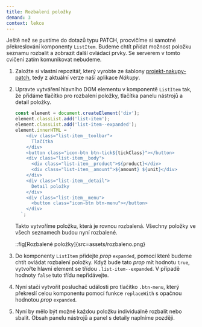 ```yaml
---
title: Rozbalení položky
demand: 3
context: lekce
---
```


Ještě než se pustíme do dotazů typu PATCH, procvičíme si samotné překreslování komponenty `ListItem`. Budeme chtít přídat možnost položku seznamu rozbalit a zobrazit další ovládací prvky. Se serverem v tomto cvičení zatím komunikovat nebudeme.

1. Založte si vlastní repozitář, který vyrobte ze šablony [projekt-nakupy-patch](https://github.com/Czechitas-podklady-WEB/projekt-nakupy-patch), tedy z aktuální verze naší aplikace _Nákupy_.
1. Upravte vytváření hlavního DOM elementu v komponentě `ListItem` tak, že přidáme tlačítko pro rozbalení položky, tlačítka panelu nástrojů a detail položky.

   ```js
   const element = document.createElement('div');
   element.classList.add('list-item');
   element.classList.add('list-item--expanded');
   element.innerHTML = `
       <div class="list-item__toolbar">
         Tlačítka
       </div>
       <button class="icon-btn btn-tick${tickClass}"></button>
       <div class="list-item__body">
         <div class="list-item__product">${product}</div>
         <div class="list-item__amount">${amount} ${unit}</div>
       </div>
       <div class="list-item__detail">
         Detail položky
       </div>
       <div class="list-item__menu">
         <button class="icon-btn btn-menu"></button>
       </div>
     `;
   ```

   Takto vytvoříme položku, která je rovnou rozbalená. Všechny položky ve všech seznamech budou nyní rozbalené.

   ::fig[Rozbalené položky]{src=assets/rozbaleno.png}

1. Do komponenty `ListItem` přidejte _prop_ `expanded`, pomocí které budeme chtít ovládat rozbalení položky. Když bude tato _prop_ mít hodnotu `true`, vytvořte hlavní element se třídou `.list-item--expanded`. V případě hodnoty `false` tuto třídu nepřidávejte.
1. Nyní stačí vytvořit posluchač události pro tlačítko `.btn-menu`, který překreslí celou komponentu pomocí funkce `replaceWith` s opačnou hodnotou _prop_ `expanded`.
1. Nyní by mělo být možné každou položku individuálně rozbalit nebo sbalit. Obsah panelu nástrojů a panel s detaily naplníme později.

